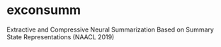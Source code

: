 # exconsumm
Extractive and Compressive Neural Summarization Based on Summary State Representations (NAACL 2019)
